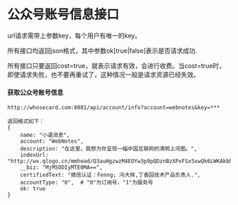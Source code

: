 # 公众号账号信息接口

url请求需带上参数key，每个用户有唯一的key。

所有接口均返回json格式，其中参数ok[true|false]表示是否请求成功.

所有接口只要返回cost=true，就表示请求有效，会进行收费。当cost=true时，即使请求失败，也不要再重试了，这种情况一般是请求资源已经失效。

#### 获取公众号账号信息
```
http://whosecard.com:8081/api/account/info?account=webnotes&key=***

返回格式如下：
{
	name: "小道消息",
	account: "WebNotes",
	description: "在这里，我想为你呈现一幅中国互联网的清明上河图。",
	indexUrl: "http://wx.qlogo.cn/mmhead/Q3auHgzwzM4EOYw3p9pQDznBzXPxFSx5xwQk6LWKAkbhPhHNQNgsCw/0",
	__biz: "MjM5ODIyMTE0MA==",
	certifiedText: "微信认证：Fenng; 冯大辉,丁香园技术产品负责人.",
	accountType: "0",  # "0"为订阅号，"1"为服务号
	ok: true
}
```
